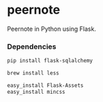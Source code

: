 peernote
========

Peernote in Python using Flask.

### Dependencies

```bash
pip install flask-sqlalchemy

brew install less

easy_install Flask-Assets
easy_install mincss

```
